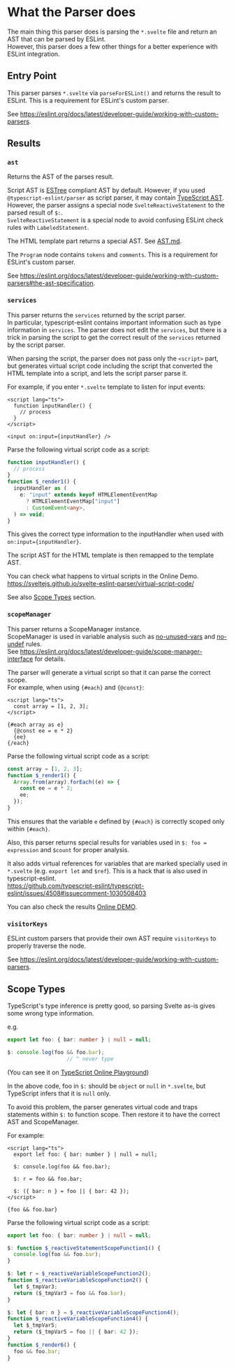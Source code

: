 # What the Parser does

The main thing this parser does is parsing the `*.svelte` file and return an AST that can be parsed by ESLint.  
However, this parser does a few other things for a better experience with ESLint integration.

## Entry Point

This parser parses `*.svelte` via `parseForESLint()` and returns the result to ESLint. This is a requirement for ESLint's custom parser.

See https://eslint.org/docs/latest/developer-guide/working-with-custom-parsers.

## Results

### `ast`

Returns the AST of the parses result.

Script AST is [ESTree] compliant AST by default. However, if you used `@typescript-eslint/parser` as script parser, it may contain [TypeScript AST](https://github.com/typescript-eslint/typescript-eslint/tree/main/packages/ast-spec).  
However, the parser assigns a special node `SvelteReactiveStatement` to the parsed result of `$:`.  
`SvelteReactiveStatement` is a special node to avoid confusing ESLint check rules with `LabeledStatement`.

[ESTree]: https://github.com/estree/estree

The HTML template part returns a special AST. See [AST.md](./AST.md).

The `Program` node contains `tokens` and `comments`. This is a requirement for ESLint's custom parser.

See https://eslint.org/docs/latest/developer-guide/working-with-custom-parsers#the-ast-specification.

### `services`

This parser returns the `services` returned by the script parser.  
In particular, typescript-eslint contains important information such as type information in `services`. The parser does not edit the `services`, but there is a trick in parsing the script to get the correct result of the `services` returned by the script parser.

When parsing the script, the parser does not pass only the `<script>` part, but generates virtual script code including the script that converted the HTML template into a script, and lets the script parser parse it.

For example, if you enter `*.svelte` template to listen for input events:

```svelte
<script lang="ts">
  function inputHandler() {
    // process
  }
</script>

<input on:input={inputHandler} />
```

Parse the following virtual script code as a script:

```ts
function inputHandler() {
  // process
}
function $_render1() {
  inputHandler as (
    e: "input" extends keyof HTMLElementEventMap
      ? HTMLElementEventMap["input"]
      : CustomEvent<any>,
  ) => void;
}
```

This gives the correct type information to the inputHandler when used with `on:input={inputHandler}`.

The script AST for the HTML template is then remapped to the template AST.

You can check what happens to virtual scripts in the Online Demo.  
https://sveltejs.github.io/svelte-eslint-parser/virtual-script-code/

See also [Scope Types](#scope-types) section.

### `scopeManager`

This parser returns a ScopeManager instance.  
ScopeManager is used in variable analysis such as [no-unused-vars](https://eslint.org/docs/latest/rules/no-unused-vars) and [no-undef](https://eslint.org/docs/latest/rules/no-undef) rules.  
See https://eslint.org/docs/latest/developer-guide/scope-manager-interface for details.

The parser will generate a virtual script so that it can parse the correct scope.  
For example, when using `{#each}` and `{@const}`:

```svelte
<script lang="ts">
  const array = [1, 2, 3];
</script>

{#each array as e}
  {@const ee = e * 2}
  {ee}
{/each}
```

Parse the following virtual script code as a script:

```ts
const array = [1, 2, 3];
function $_render1() {
  Array.from(array).forEach((e) => {
    const ee = e * 2;
    ee;
  });
}
```

This ensures that the variable `e` defined by `{#each}` is correctly scoped only within `{#each}`.

Also, this parser returns special results for variables used in `$: foo = expression` and `$count` for proper analysis.

It also adds virtual references for variables that are marked specially used in `*.svelte` (e.g. `export let` and `$ref`). This is a hack that is also used in typescript-eslint.  
https://github.com/typescript-eslint/typescript-eslint/issues/4508#issuecomment-1030508403

You can also check the results [Online DEMO](https://sveltejs.github.io/svelte-eslint-parser/scope/).

### `visitorKeys`

ESLint custom parsers that provide their own AST require `visitorKeys` to properly traverse the node.

See https://eslint.org/docs/latest/developer-guide/working-with-custom-parsers.

## Scope Types

TypeScript's type inference is pretty good, so parsing Svelte as-is gives some wrong type information.

e.g.

<!-- prettier-ignore -->
```ts
export let foo: { bar: number } | null = null;

$: console.log(foo && foo.bar);
                   // ^ never type
```

(You can see it on [TypeScript Online Playground](https://www.typescriptlang.org/play?#code/KYDwDg9gTgLgBAG2PAZhCAuOBvOAjAQyiwDsBXAWz2CjgF84AfOchBOAXhbLYFgAoAQBIsAYwgkAzhCQA6BBADmACjQQ4AMg1w1swlACUAbgFwz5i5YsB6a3AB6LYADcacGAE8wwAUA))

In the above code, foo in `$:` should be `object` or `null` in `*.svelte`, but TypeScript infers that it is `null` only.

To avoid this problem, the parser generates virtual code and traps statements within `$:` to function scope.
Then restore it to have the correct AST and ScopeManager.

For example:

```svelte
<script lang="ts">
  export let foo: { bar: number } | null = null;

  $: console.log(foo && foo.bar);

  $: r = foo && foo.bar;

  $: ({ bar: n } = foo || { bar: 42 });
</script>

{foo && foo.bar}
```

Parse the following virtual script code as a script:

```ts
export let foo: { bar: number } | null = null;

$: function $_reactiveStatementScopeFunction1() {
  console.log(foo && foo.bar);
}

$: let r = $_reactiveVariableScopeFunction2();
function $_reactiveVariableScopeFunction2() {
  let $_tmpVar3;
  return ($_tmpVar3 = foo && foo.bar);
}

$: let { bar: n } = $_reactiveVariableScopeFunction4();
function $_reactiveVariableScopeFunction4() {
  let $_tmpVar5;
  return ($_tmpVar5 = foo || { bar: 42 });
}
function $_render6() {
  foo && foo.bar;
}
```
